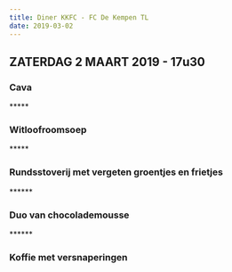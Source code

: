 ```yaml
---
title: Diner KKFC - FC De Kempen TL
date: 2019-03-02
---
```

<div class="center">
    <h2>ZATERDAG 2 MAART 2019 - 17u30</h2>
    <h3>Cava</h3> *****
    <h3>Witloofroomsoep</h3> *****
    <h3>Rundsstoverij met vergeten groentjes en frietjes</h3> ******
    <h3>Duo van chocolademousse</h3> ******
    <h3>Koffie met versnaperingen</h3>
</div>